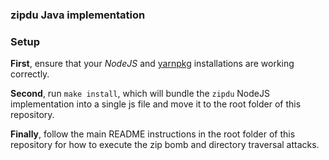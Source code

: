### zipdu Java implementation

### Setup

**First**, ensure that your _NodeJS_ and [yarnpkg](https://yarnpkg.com/) installations are working correctly.

**Second**, run `make install`, which will bundle the `zipdu` NodeJS implementation into a single js file and move it to the root folder of this repository.

**Finally**, follow the main README instructions in the root folder of this repository for how to execute the zip bomb and directory traversal attacks.
